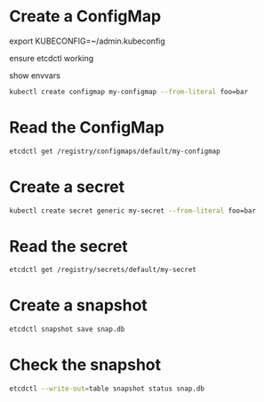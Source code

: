 
# Create a ConfigMap

export KUBECONFIG=~/admin.kubeconfig

ensure etcdctl working

show envvars

```bash
kubectl create configmap my-configmap --from-literal foo=bar
```

# Read the ConfigMap

```bash
etcdctl get /registry/configmaps/default/my-configmap
```

# Create a secret

```bash
kubectl create secret generic my-secret --from-literal foo=bar
```

# Read the secret

```bash
etcdctl get /registry/secrets/default/my-secret
```

# Create a snapshot

```bash
etcdctl snapshot save snap.db
```

# Check the snapshot

```bash
etcdctl --write-out=table snapshot status snap.db
```
